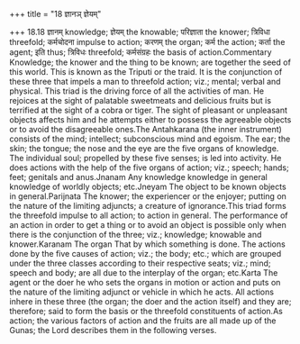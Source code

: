 +++
title = "18 ज्ञानञ् ज्ञेयम्"

+++
18.18 ज्ञानम् knowledge; ज्ञेयम् the knowable; परिज्ञाता the knower;
त्रिविधा threefold; कर्मचोदना impulse to action; करणम् the organ; कर्म
the action; कर्ता the agent; इति thus; त्रिविधः threefold; कर्मसंग्रहः
the basis of action.Commentary Knowledge; the knower and the thing to be
known; are together the seed of this world. This is known as the Triputi
or the traid. It is the conjunction of these three that impels a man to
threefold action; viz.; mental; verbal and physical. This triad is the
driving force of all the activities of man. He rejoices at the sight of
palatable sweetmeats and delicious fruits but is terrified at the sight
of a cobra or tiger. The sight of pleasant or unpleasant objects affects
him and he attempts either to possess the agreeable objects or to avoid
the disagreeable ones.The Antahkarana (the inner instrument) consists of
the mind; intellect; subconscious mind and egoism. The ear; the skin;
the tongue; the nose and the eye are the five organs of knowledge. The
individual soul; propelled by these five senses; is led into activity.
He does actions with the help of the five organs of action; viz.;
speech; hands; feet; genitals and anus.Jnanam Any knowledge knowledge in
general knowledge of worldly objects; etc.Jneyam The object to be known
objects in general.Parijnata The knower; the experiencer or the enjoyer;
putting on the nature of the limiting adjuncts; a creature of
ignorance.This triad forms the threefold impulse to all action; to
action in general. The performance of an action in order to get a thing
or to avoid an object is possible only when there is the conjunction of
the three; viz.; knowledge; knowable and knower.Karanam The organ That
by which something is done. The actions done by the five causes of
action; viz.; the body; etc.; which are grouped under the three classes
according to their respective seats; viz.; mind; speech and body; are
all due to the interplay of the organ; etc.Karta The agent or the doer
he who sets the organs in motion or action and puts on the nature of the
limiting adjunct or vehicle in which he acts. All actions inhere in
these three (the organ; the doer and the action itself) and they are;
therefore; said to form the basis or the threefold constituents of
action.As action; the various factors of action and the fruits are all
made up of the Gunas; the Lord describes them in the following verses.
